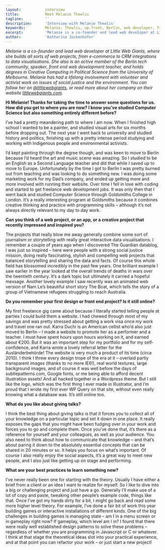 ```yaml
---
layout:           interview
title:            Meet Melanie Thewlis
tagline:          ''
description:      'Interview with Melanie Thewlis'
keywords:         Melanie, Thewlis, up.front, Berlin, web developer, freelance
excerpt:          'Melanie is a co-founder and lead web developer at Little Web Giants, and is experienced in building all sorts of web projects, from e-commerce to CRM integrations to data visualisations. She is an active member of the Berlin tech community, speaker, front end web development teacher, and holds degrees in Creative Computing in Political Science from the University of Melbourne. Melanie has had a lifelong involvement with volunteer and activist work on issues of social justice and the environment.'
author:           'Katharina Jockenhöfer'
---
```


_Melanie is a co-founder and lead web developer at Little Web Giants, where she builds all sorts of web projects, from e-commerce to CRM integrations to data visualisations. She also is an active member of the Berlin tech community, speaker, front end web development teacher, and holds degrees in Creative Computing in Political Science from the University of Melbourne. Melanie has had a lifelong involvement with volunteer and activist work on issues of social justice and the environment. You can follow her on [@littlewebgiants](http://twitter.com/littlewebgiants), or read more about her company on their website [littlewebgiants.com](http://littlewebgiants.com)._

__Hi Melanie! Thanks for taking the time to answer some questions for us. How did you get to where you are now? I know you’ve studied Computer Science but also something entirely different before?__

I’ve had a pretty meandering path to where I am now. When I finished high school I wanted to be a painter, and studied visual arts for six months before dropping out. The next year I went back to university and studied history and politics, finishing up with a pretty intense period studying and working with Indigenous people and environmental activists.

I’d kept painting through the degree though, and was keen to move to Berlin because I’d heard the art and music scene was amazing. So I studied to be an English as a Second Language teacher and did that while I saved up to move to Europe.
Unfortunately by the time I got to Berlin I was pretty burned out from teaching and was looking to do something new. I was doing some marketing work for my Dad’s company, and ended up getting more and more involved with running their website. Over time I fell in love with coding and started to get freelance web development jobs.
It was only then that I went back and studied Computer Science through Goldsmiths College in London. It’s a really interesting program at Goldsmiths because it combines creative thinking and practice with programming skills – although it’s not always directly relevant to my day to day work.

__Can you think of a web project, or an app, or a creative project that recently impressed and inspired you?__

The projects that really blow me away generally combine some sort of journalism or storytelling with really great interactive data visualisations. I remember a couple of years ago when I discovered The Guardian datablog, I was just so inspired – here were people with a strong social justice mission, doing really fascinating, stylish and compelling web projects that balanced storytelling and sharing the data and facts.
Of course this whole field has blossomed incredibly in the past few years. One brilliant example I saw earlier in the year looked at the overall trends of deaths in wars over the twentieth century. It’s a dark topic but ultimately it carried a hopeful message.
Another lovely example I saw recently was an animated web version of Nam Le’s beautiful short story The Boat, which tells the story of a group of Vietnamese refugees struggling to reach Australia.

__Do you remember your first design or front end project? Is it still online?__

My first freelance gig came about because I literally started telling people at parties I could build them a website. I had chewed through most of my savings and was pretty stressed about getting a work visa once my work and travel one ran out.
Karra Duchi is an American cellist who’d also just moved to Berlin – I made a website to promote her as a performer and a teacher. I must have spent hours upon hours working on it, and earned about €200. But it was an important step for my portfolio and for my self-confidence, and Karra wrote a lovely referral letter for the Ausländerbehörde!
The website is very much a product of its time (circa 2010). I think I threw every design trope of the era at it – overlaid partly transparent images (thanks to no more IE6!), real world textures, large background images, and of course it was well before the days of subtlepatterns.com, Google fonts, or me being able to afford decent illustration assets! And all hacked together in a Wordpress theme.
But I still like the logo, which was the first thing I ever made in Illustrator, and I’m proud that I wrote my first ever WP Query on that site, without even really knowing what a database was. It’s still online too.

__What do you like about giving talks?__

I think the best thing about giving talks is that it forces you to collect all of your knowledge on a particular topic and set it down in one place. It really exposes the gaps that you might have been fudging over in your work and forces you to go and complete them. Once you’ve done that, it’s there as a reference for yourself and your colleagues, as well as your audience.
You also need to think about how to communicate that knowledge – and that’s about paring it down to the absolutely essential concepts that can be shared in 20 minutes or so. It helps you focus on what’s important.
Of course I also really enjoy the social aspects, it’s a great way to meet new people, and I also just like getting up on stage and performing.


__What are your best practices to learn something new?__

I’ve never really been one for starting with the theory. Usually I have either a brief from a client or an idea I want to realize for myself. So I like to dive into a big or challenging project and just have a go. Generally I’ll make use of a lot of copy and paste, tweaking other people’s example code, things like that.
Once I’ve got my hands dirty for a bit, I might go back and read some more higher level theory. For example, I’ve done a fair bit of work this year building games or interactive installations of different kinds. One of the big challenges in building games is managing state – am I in a menu screen or in gameplay right now? If gameplay, which level am I in? I found that there were really well established design patterns to solve these problems – regardless of whether you are programming in Javascript or C or whatever.
I think at that stage the theoretical ideas slot into your practical experience, and at that point you can refactor your work – or just start a new project!
